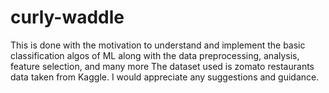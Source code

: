 # curly-waddle
This is done with the motivation to understand and implement the basic classification algos of ML along with the data preprocessing, analysis, feature selection, and many more The dataset used is zomato restaurants data taken from Kaggle. I would appreciate any suggestions and guidance.
